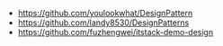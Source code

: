 









- https://github.com/youlookwhat/DesignPattern
- https://github.com/landy8530/DesignPatterns
- https://github.com/fuzhengwei/itstack-demo-design